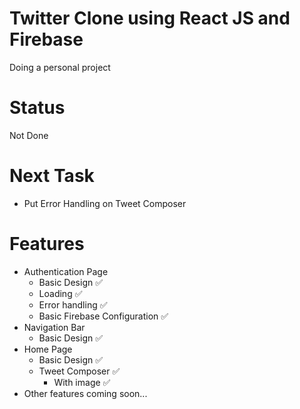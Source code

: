
# Twitter Clone using React JS and Firebase

Doing a personal project



# Status
Not Done

###


# Next Task
<ul>
  <li>Put Error Handling on Tweet Composer</li>
</ul>

# Features

<ul>
  <li>
    Authentication Page 
      <ul>
        <li>
          Basic Design ✅
        </li>
        <li>
            Loading ✅
        </li>
        <li>
            Error handling ✅
        </li>
        <li>
            Basic Firebase Configuration ✅
        </li>
      </ul>
  </li>
  <li>
    Navigation Bar
      <ul>
        <li>
            Basic Design ✅
        </li>
      </ul>
  </li>
  <li>
    Home Page
      <ul>
        <li>
            Basic Design ✅
        </li>
        <li>
            Tweet Composer ✅
            <ul>
              <li>With image ✅</li>
            </ul>
        </li>
      </ul>
  </li>
  <li>Other features coming soon...</li>
</ul>


